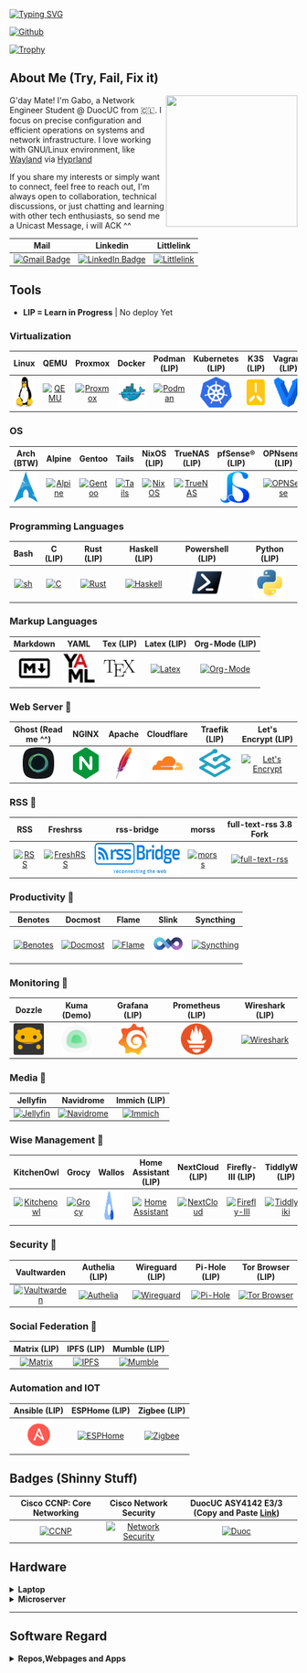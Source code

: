 <!--
Hey thanks for see the code behind, here you have the template
URL Template
<a href="site link" ><img src="image-link" title="Tittle-Link" alt="Tittle-Link" height="55"/></a>

Badge Template
[![Badge Name](https://img.shields.io/badge/Badge_Name-B51D39?logo="logo"&logoColor=FABE0F&labelColor=38A454&style=for-the-badge)](external-link)

Have Fun, Happy Hacking
- Proxylivy
-->
[![Typing SVG](https://readme-typing-svg.demolab.com?font=JetBrains+Mono&size=18&duration=3000&pause=800&color=CDD6F4&background=24273a&random=false&width=450&height=60&lines=Hi+There%2C+I+am+Proxylivy+%5E%5E;Catppucin+Macchiato+best+Dark+Theme+%3C3;Feel+Free+to+Look+Arround)](https://git.io/typing-svg)

[![Github](https://img.shields.io/badge/👓_README_Source_Code-100000?style=for-the-badge&logo=github&logoColor=white)](README.md?plain=1)

[![Trophy](https://github-profile-trophy.vercel.app/?username=proxylivy&theme=nord&rank=SSS,SS,AAA,AA,A,B,C,SECRET&column=-1&no-bg=true&no-frame=true)](https://github.com/ryo-ma/github-profile-trophy)

## About Me (Try, Fail, Fix it)
<img align="right" width="230" height="230" src="/DeathGabox_Octocat.png">

G'day Mate! I'm Gabo, a Network Engineer Student @ DuocUC from 🇨🇱. I focus on precise configuration and efficient operations on systems and network infrastructure. I love working with GNU/Linux environment, like [Wayland](https://wayland.freedesktop.org/) via [Hyprland](https://hyprland.org/)

If you share my interests or simply want to connect, feel free to reach out, I'm always open to collaboration, technical discussions, or just chatting and learning with other tech enthusiasts, so send me a Unicast Message, i will ACK ^^

| Mail | Linkedin | Littlelink |
| :---: | :---: | :---: |
| [![Gmail Badge](https://img.shields.io/badge/🔗_Mail_Me-B51D39?logo=gmail&logoColor=FABE0F&labelColor=38A454&style=for-the-badge)](mailto:zunigagabriel3@gmail.com) | [![LinkedIn Badge](https://img.shields.io/badge/🔗_Linked[In]-e6e6e6?logo=linkedin&logoColor=0575B0&style=for-the-badge)](https://www.linkedin.com/in/gabo-z-montecinos) | [![Littlelink](https://img.shields.io/badge/Littlelink-blue?logo=test&style=for-the-badge)](https://littlelink.proxylivy.work/) |

## Tools
- **LIP = Learn in Progress** | No deploy Yet
### Virtualization
| Linux | QEMU | Proxmox | Docker | Podman (LIP) | Kubernetes (LIP) | K3S (LIP) | Vagrant (LIP) |
| :---: | :---: | :---: | :---: | :---: | :---: | :---: | :---: |
| <a href="https://kernel.org/" ><img src="https://raw.githubusercontent.com/devicons/devicon/master/icons/linux/linux-original.svg" title="Linux" alt="Linux" height="55"/></a> | <a href="https://www.qemu.org/" ><img src="https://qemu.weilnetz.de/icon/benoit/black_and_orange_qemu_head-128x128.png" title="QEMU" alt="QEMU" height="55"/></a> | <a href="https://www.proxmox.com/en/" ><img src="/assets/proxmox-logo-stacked-inverted-color.svg" title="Proxmox" alt="Proxmox" height="70"/></a> | <a href="https://www.docker.com/" ><img src="https://raw.githubusercontent.com/devicons/devicon/master/icons/docker/docker-original.svg" title="Docker" alt="Docker" height="55"/></a> | <a href="https://podman.io/"><img src="https://raw.githubusercontent.com/containers/common/main/logos/podman-logo-full-vert.png" title="Podman" alt="Podman" height="55" /></a> | <a href="https://kubernetes.io/"><img src="https://raw.githubusercontent.com/devicons/devicon/master/icons/kubernetes/kubernetes-original.svg" title="Kubernetes" alt="Kubernetes" height="55" /></a> | <a href="https://k3s.io/"><img src="https://raw.githubusercontent.com/devicons/devicon/master/icons/k3s/k3s-original.svg" title="K3s" alt="K3s" height="55" /></a> | <a href="https://www.vagrantup.com/"><img src="https://raw.githubusercontent.com/devicons/devicon/master/icons/vagrant/vagrant-original.svg" title="Vagrant" alt="Vagrant" height="55" /></a> |

### OS
| Arch (BTW) | Alpine | Gentoo | Tails | NixOS (LIP) | TrueNAS (LIP) | pfSense® (LIP) | OPNsense (LIP) | OpenWrt (LIP) |
| :---: | :---: | :---: | :---: | :---: | :---: | :---: | :---: | :---: |
| <a href="https://archlinux.org/"><img src="https://raw.githubusercontent.com/walkxcode/dashboard-icons/refs/heads/main/svg/arch.svg" title="Arch" alt="Arch" height="55" /></a> | <a href="https://www.alpinelinux.org/"><img src="https://upload.wikimedia.org/wikipedia/commons/6/60/New_Logo_Alpine_Linux.svg" title="Alpine" alt="Alpine" height="55" /></a> | <a href="https://www.gentoo.org/"><img src="https://www.gentoo.org/assets/img/logo/gentoo-signet.svg" title="Gentoo" alt="Gentoo" height="55" /></a> | <a href="https://tails.net/"><img src="https://tails.net/contribute/how/promote/material/logo/tails-logo-drawing.svg" title="Tails" alt="Tails" height="55" /></a> | <a href="https://nixos.org/"><img src="https://raw.githubusercontent.com/NixOS/nixos-artwork/master/logo/nix-snowflake-colours.svg" title="NixOS" alt="NixOS" height="55" /></a> | <a href="https://www.truenas.com/"><img src="/assets/Old-Freenas.png" title="TueNAS" alt="TrueNAS" height="55" /></a> | <a href="https://www.pfsense.org"><img src="https://raw.githubusercontent.com/pfsense/pfsense/master/src/usr/local/www/android-chrome-512x512.png" title="PfSense" alt="PfSense" height="55" /></a> | <a href="https://opnsense.org/"><img src="/assets/OPNSense-Icon.png" title="OPNSense" alt="OPNSense" height="55" /></a> | <a href="https://openwrt.org/"><img src="https://raw.githubusercontent.com/openwrt/branding/master/logo/openwrt_logo_blue_and_dark_blue.svg" title="OpenWrt" alt="OpenWrt" height="55" /></a> |

### Programming Languages
| Bash | C (LIP) | Rust (LIP) | Haskell (LIP) | Powershell (LIP) | Python (LIP) |
| :---: | :---: | :---: | :---: | :---: | :---: |
| <a href="https://www.gnu.org/software/bash/"><img src="https://raw.githubusercontent.com/odb/official-bash-logo/master/assets/Logos/Icons/SVG/512x512.svg" title="sh" alt="sh" height="55"/></a> | <a href="https://www.gnu.org/software/gnu-c-manual/gnu-c-manual.html"><img src="https://upload.wikimedia.org/wikipedia/commons/5/55/The_C_Programming_Language_logo_with_Helvetica_LT_Black_and_CG_Times_Bold.svg" title="C" alt="C" height="55"/></a> | <a href="https://www.rust-lang.org/"><img src="https://raw.githubusercontent.com/rust-lang/rust-artwork/master/logo/rust-logo-512x512.png" title="Rust" alt="Rust" height="55"/></a> | <a href="https://www.haskell.org/"><img src="https://upload.wikimedia.org/wikipedia/commons/1/1c/Haskell-Logo.svg" title="Haskell" alt="Haskell" height="55"/></a> | <a href="https://github.com/PowerShell/PowerShell"><img src="https://raw.githubusercontent.com/devicons/devicon/master/icons/powershell/powershell-original.svg" title="Powershell" alt="Powershell" height="55"/></a> | <a href="https://www.python.org/"><img src="https://raw.githubusercontent.com/devicons/devicon/master/icons/python/python-original.svg" title="Python" alt="Python" height="55"/></a> |

### Markup Languages
| Markdown | YAML | Tex (LIP) | Latex (LIP) | Org-Mode (LIP) |
| :---: | :---: | :---: | :---: | :---: |
| <a href="https://www.markdownguide.org" ><img src="https://raw.githubusercontent.com/devicons/devicon/master/icons/markdown/markdown-original.svg" title="Markdown" alt="Markdown" height="55"/></a> | <a href="https://yaml.org/" ><img src="https://raw.githubusercontent.com/devicons/devicon/master/icons/yaml/yaml-original.svg" title="YAML" alt="YAML" height="55"/></a> | <a href="https://tug.org/texlive/doc.html"><img src="https://raw.githubusercontent.com/devicons/devicon/master/icons/tex/tex-original.svg" title="Tex" alt="Tex" height="55"/></a> | <a href="https://www.latex-project.org"><img src="https://www.latex-project.org/about/logos/latex-project-logo_288x288.svg" title="Latex" alt="Latex" height="55"/></a> |<a href="https://orgmode.org/"><img src="https://orgmode.org/resources/img/org-mode-unicorn.svg" title="Org-Mode" alt="Org-Mode" height="55" /></a> |

### Web Server 🐳
| Ghost (Read me ^^) | NGINX | Apache | Cloudflare | Traefik (LIP) | Let's Encrypt (LIP) |
| :---: | :---: | :---: | :---: | :---: | :---: |
| <a href="https://ghost.proxylivy.work/" ><img src="https://raw.githubusercontent.com/docker-library/docs/refs/heads/master/ghost/logo.png" title="Ghost" alt="Ghost" height="55"/></a> | <a href="https://nginx.org/" ><img src="https://raw.githubusercontent.com/devicons/devicon/master/icons/nginx/nginx-original.svg" title="NGINX" alt="NGINX" height="55"/></a> | <a href="https://httpd.apache.org/" ><img src="https://raw.githubusercontent.com/devicons/devicon/master/icons/apache/apache-original.svg" title="Apache" alt="Apache" height="55"/></a> | <a href="https://www.cloudflare.com/products/tunnel/" ><img src="https://raw.githubusercontent.com/devicons/devicon/master/icons/cloudflare/cloudflare-original.svg" title="Cloudflare Tunnel" alt="Cloudflare Tunnel" height="55"/></a> | <a href="https://github.com/traefik/traefik" ><img src="https://raw.githubusercontent.com/devicons/devicon/master/icons/traefikproxy/traefikproxy-original.svg" title="Traefik" alt="Traefik" height="55"/></a> | <a href="https://letsencrypt.org/"><img src="https://upload.wikimedia.org/wikipedia/commons/8/89/Let%27s_Encrypt_icon.svg" title="Let's Encrypt" alt="Let's Encrypt" height="55"/></a> |

### RSS 🐳
| RSS | Freshrss | rss-bridge | morss | full-text-rss 3.8 Fork |
| :---: | :---: | :---: | :---: | :---: |
| <a href="https://www.rssboard.org/rss-specification" ><img src="https://upload.wikimedia.org/wikipedia/commons/4/43/Feed-icon.svg" title="RSS" alt="RSS" width="43" height="43"/></a> | <a href="https://freshrss.org/" ><img src="https://freshrss.org/images/icon.svg" title="FreshRSS" alt="FreshRSS" height="55"/></a> | <a href="https://github.com/RSS-Bridge/rss-bridge" ><img src="https://raw.githubusercontent.com/RSS-Bridge/rss-bridge/master/docs/images/rssbridgelogo.png" title="rss-bridge" alt="rss-bridge" height="55"/></a> | <a href="https://github.com/pictuga/morss" ><img src="https://morss.it/logo.svg" title="morss" alt="morss" height="55"/></a> | <a href="https://github.com/heussd/fivefilters-full-text-rss-docker" ><img src="https://www.fivefilters.org/wp-content/uploads/2020/04/logo-regular.svg" title="full-text-rss" alt="full-text-rss" height="55"/></a> |

### Productivity 🐳
| Benotes | Docmost | Flame | Slink | Syncthing |
| :---: | :---: | :---: | :---: | :---: |
| <a href="https://github.com/fr0tt/benotes"><img src="https://styles.redditmedia.com/t5_7s4cwx/styles/communityIcon_btnd115h9mca1.png" title="Benotes" alt="Benotes" height="55" /></a> | <a href="https://docmost.com/"><img src="https://raw.githubusercontent.com/docmost/docmost/main/apps/client/public/favicon-32x32.png" title="Docmost" alt="Docmost" height="55" /></a> | <a href="https://github.com/pawelmalak/flame"><img src="https://raw.githubusercontent.com/pawelmalak/flame/master/client/public/icons/apple-touch-icon-180x180.png" title="Flame" alt="Flame" height="55" /></a> | <a href="https://github.com/andrii-kryvoviaz/slink"><img src="https://raw.githubusercontent.com/andrii-kryvoviaz/slink/main/client/static/favicon.png" title="Slink" alt="Slink" height="55" /></a> | <a href="https://syncthing.net/"><img src="https://upload.wikimedia.org/wikipedia/commons/5/57/Syncthing_Logo.svg" title="Syncthing" alt="Syncthing" height="55" /></a> |

### Monitoring 🐳
| Dozzle | Kuma (Demo) | Grafana (LIP) | Prometheus (LIP) | Wireshark (LIP) |
| :---: | :---: | :---: | :---: | :---: |
| <a href="https://dozzle.dev/"><img src="https://raw.githubusercontent.com/amir20/dozzle/master/public/apple-touch-icon.png" title="Dozzle" alt="Dozzle" height="55" /></a> | <a href="https://kuma.deathgabox.work/status/kuma"><img src="https://raw.githubusercontent.com/louislam/uptime-kuma/master/public/icon.svg" title="Uptime Kuma" alt="Uptime Kuma" height="55" /></a> | <a href="https://grafana.com/oss/"><img src="https://raw.githubusercontent.com/devicons/devicon/master/icons/grafana/grafana-original.svg" title="Grafana" alt="Grafana" height="55" /></a> | <a href="https://prometheus.io/"><img src="https://raw.githubusercontent.com/devicons/devicon/master/icons/prometheus/prometheus-original.svg" title="Prometheus" alt="Prometheus" height="55" /></a> | <a href="https://www.wireshark.org/"><img src="https://upload.wikimedia.org/wikipedia/commons/c/c6/Wireshark_icon_new.png" title="Wireshark" alt="Wireshark" height="55" /></a> |

### Media 🐳
| Jellyfin | Navidrome | Immich (LIP) |
| :---: | :---: | :---: |
| <a href="https://jellyfin.org/"><img src="https://raw.githubusercontent.com/jellyfin/jellyfin-ux/master/branding/SVG/icon-transparent.svg" title="Jellyfin" alt="Jellyfin" height="55" /></a> | <a href="https://github.com/navidrome/navidrome/"><img src="https://raw.githubusercontent.com/navidrome/navidrome/master/resources/logo-192x192.png" title="Navidrome" alt="Navidrome" height="55" /></a> | <a href="https://immich.app/"><img src="https://raw.githubusercontent.com/immich-app/immich/main/design/immich-logo.svg" title="Immich" alt="Immich" height="55" /></a> |

### Wise Management 🐳
| KitchenOwl | Grocy | Wallos | Home Assistant (LIP) | NextCloud (LIP) | Firefly-III (LIP) | TiddlyWiki (LIP) |
| :---: | :---: | :---: | :---: | :---: | :---: | :---: |
| <a href="https://github.com/TomBursch/kitchenowl"><img src="https://raw.githubusercontent.com/TomBursch/kitchenowl/main/docs/docs/img/logo.png" title="Kitchenowl" alt="Kitchenowl" height="55" /></a> | <a href="https://github.com/grocy/grocy"><img src="https://raw.githubusercontent.com/grocy/grocy/master/public/img/icon.svg" title="Grocy" alt="Grocy" height="55" /></a> | <a href="https://github.com/ellite/Wallos"><img src="https://raw.githubusercontent.com/ellite/Wallos/main/images/siteicons/walloswhite.png" title="Wallos" alt="Wallos" height="55" /></a> | <a href="https://www.home-assistant.io/"><img src="/assets/home-assistant-color-light.svg" title="Home Assistant" alt="Home Assistant" height="55" /></a> | <a href="https://nextcloud.com/"><img src="https://nextcloud.com/c/uploads/2022/11/logo_nextcloud_blue.svg" title="NextCloud" alt="NextCloud" height="55" /></a> | <a href="https://demo.firefly-iii.org/login"><img src="https://docs.firefly-iii.org/images/explanation/more-information/logo/logo.png" title="Firefly-III" alt="Firefly-III" height="55" /></a> | <a href="https://tiddlywiki.com/"><img src="https://simpleicons.org/icons/tiddlywiki.svg" title="TiddlyWiki" alt="TiddlyWiki" height="55" /></a> |

### Security 🐳
| Vaultwarden | Authelia (LIP) | Wireguard (LIP) | Pi-Hole (LIP) | Tor Browser (LIP) | 
| :---: | :---: | :---: | :---: | :---: |
| <a href="https://github.com/dani-garcia/vaultwarden"><img src="https://simpleicons.org/icons/vaultwarden.svg" title="Vaultwarden" alt="Vaultwarden" height="55" /></a> | <a href="https://www.authelia.com/"><img src="https://raw.githubusercontent.com/authelia/authelia/master/docs/static/images/branding/logo-cropped.svg" title="Authelia" alt="Authelia" height="55" /></a> | <a href="https://www.wireguard.com/"><img src="https://www.wireguard.com/img/wireguard.svg" title="Wireguard" alt="Wireguard" height="55" /></a> | <a href="https://pi-hole.net/"><img src="https://raw.githubusercontent.com/pi-hole/web/master/img/logo.svg" title="Pi-Hole" alt="Pi-Hole" height="55" /></a> | <a href="https://www.torproject.org/"><img src="https://styleguide.torproject.org/static/images/tor-logo/purple.svg" title="Tor Browser" alt="Tor Browser" height="55" /></a> |

### Social Federation 🐳
| Matrix (LIP) | IPFS (LIP) | Mumble (LIP) |
| :---: | :---: | :---: |
| <a href="https://matrix.org/"><img src="https://raw.githubusercontent.com/matrix-org/matrix.org/refs/heads/gatsby/content/matrix%20logo.svg" title="Matrix" alt="Matrix" height="55" /></a> | <a href="https://www.ipfs.tech/"><img src="https://upload.wikimedia.org/wikipedia/commons/1/18/Ipfs-logo-1024-ice-text.png" title="IPFS" alt="IPFS" height="55" /></a> | <a href="https://www.mumble.info/"><img src="https://upload.wikimedia.org/wikipedia/commons/8/8f/Icons_mumble.svg" title="Mumble" alt="Mumble" height="55" /></a> |

### Automation and IOT
| Ansible (LIP) | ESPHome (LIP) | Zigbee (LIP) |
| :---: | :---: | :---: |
| <a href="https://www.ansible.com/"><img src="https://raw.githubusercontent.com/ansible/logos/main/community-marks/Ansible-Community-Mark-Mango.svg" title="Ansible" alt="Ansible" height="55" /></a> | <a href="https://esphome.io/guides/getting_started_command_line.html"><img src="https://esphome.io/_images/logo.svg" title="ESPHome" alt="ESPHome" height="55" /></a> | <a href="https://ezzigbee.com/"><img src="https://upload.wikimedia.org/wikipedia/commons/1/1e/Zigbee_logo.svg" title="Zigbee" alt="Zigbee" height="55" /></a> |


## Badges (Shinny Stuff)
| Cisco CCNP: Core Networking | Cisco Network Security | DuocUC ASY4142 E3/3 (Copy and Paste [Link](https://api.badgr.io/public/assertions/JtIwpc7rSmePwHQgYJAtMA))|
| :---: | :---: | :---: |
| <a href="https://www.credly.com/badges/ae128be4-77f2-4d5c-8f34-b1484fb66929/public_url"><img src="/assets/badges/Cisco-CCNP-Core-Networking.png" title="CCNP" alt="CCNP" height="150" /></a> | <a href="https://www.credly.com/badges/3bc108d0-a083-43ee-a07c-0a95ee342aec/public_url"><img src="/assets/badges/Cisco-Network-Security.png" title="Network Security" alt="Network Security" height="150" /></a> | <a href="https://api.badgr.io/public/assertions/JtIwpc7rSmePwHQgYJAtMA"><img src="/assets/badges/DuocUC-ASY4142-E3.png" title="Duoc" alt="Duoc" height="150" /></a> |


## Hardware

<details>
 <summary><b>Laptop</b></summary>

[![Acer Aspire E5-575G](https://img.shields.io/badge/Acer-Aspire_E5_575G-83B81A?logo=acer&logoColor=fff&style=for-the-badge)](https://global-download.acer.com/GDFiles/Document/User%20Manual%20W10/User%20Manual%20W10_Acer_1.0_A_A.pdf?acerid=636349268251913884&Step1=&Step2=&Step3=ASPIRE%20E5-576&OS=ALL&LC=en&BC=ACER&SC=PA_6)

[![Intel i5-6200U](https://img.shields.io/badge/🔗_Intel-Core_i5_6200U-0071C5?style=for-the-badge&logo=intel&logoColor=white)](https://ark.intel.com/content/www/us/en/ark/products/88193/intel-core-i5-6200u-processor-3m-cache-up-to-2-80-ghz.html) [![Intel HD Graphics 520](https://img.shields.io/badge/🔗_Intel-HD_Graphics_520-0071C5?style=for-the-badge&logo=intel&logoColor=white)](https://www.intel.com/content/www/us/en/support/products/88355/graphics/processor-graphics/intel-hd-graphics-family/intel-hd-graphics-520.html)

[![Nvidia GeForce 940MX](https://img.shields.io/badge/🔗_NVIDIA-GeForce_940MX-76B900?style=for-the-badge&logo=nvidia&logoColor=white)](https://www.nvidia.com/en-us/geforce/gaming-laptops/geforce-940mx/)

[![Kingston Technology](https://img.shields.io/badge/🔗_Kingston%20Fury%20Renegade-1TB-000?logo=kingstontechnology&logoColor=fff&style=for-the-badge)](https://www.kingston.com/en/ssd/gaming/kingston-fury-renegade-nvme-m2-ssd/)

![Wayland](https://img.shields.io/badge/Display-1366x768-FFBC00?logo=wayland&logoColor=000&style=for-the-badge)

</details>

<details>
 <summary><b>Microserver</b></summary>

[![Fandom](https://img.shields.io/badge/🔗_Fandom_Wiki-HP_MicroServer_N40L-FA005A?logo=fandom&logoColor=fff&style=for-the-badge)](https://n40l.fandom.com/wiki/HP_MicroServer_N40L_Wiki)

[![AMD Badge](https://img.shields.io/badge/🔗_AMD-Turion_II_Neo_N40L_K625-ED1C24?logo=amd&logoColor=fff&style=for-the-badge)](https://en.wikipedia.org/wiki/Template:AMD_Turion_II_Neo_(Geneva,_dual-core))

[![Nvidia GeForce 210](https://img.shields.io/badge/🔗_NVIDIA-GeForce_210_V340.1080-76B900?style=for-the-badge&logo=nvidia&logoColor=white)](https://www.techpowerup.com/gpu-specs/geforce-210.c2020)

[![Western Digital](https://img.shields.io/badge/🔗_Western%20Digital-2x1TB-000?logo=westerndigital&logoColor=fff&style=for-the-badge)](https://www.westerndigital.com/en-us/products/internal-drives/wd-blue-desktop-sata-hdd?sku=WD10EZEX)

</details>

---
## Software Regard 

<details>
 <summary><b>Repos,Webpages and Apps</b></summary>

- Helful Github Repos to build this page

[![Readme Typing](https://img.shields.io/badge/🔗_Readme_Typing_-181717?logo=github&logoColor=fff&style=for-the-badge)](https://github.com/denvercoder1/readme-typing-svg) [![Envoy-VC/Awesome_Badges](https://img.shields.io/badge/🔗_Awesome_Badges-181717?logo=github&logoColor=fff&style=for-the-badge)](https://github.com/Envoy-VC/awesome-badges) [![Awesome Self-hosted](https://img.shields.io/badge/🔗_Awesome_Self_Hosted-181717?logo=github&logoColor=fff&style=for-the-badge)](https://github.com/awesome-selfhosted/awesome-selfhosted) 
[![Awesome Awesomeness](https://img.shields.io/badge/🔗_Awesome_Awesomeness-181717?logo=github&logoColor=fff&style=for-the-badge)](https://github.com/bayandin/awesome-awesomeness)
[![Devicons](https://img.shields.io/badge/🔗_Devicons-181717?logo=github&logoColor=fff&style=for-the-badge)](https://github.com/devicons/devicon)
[![sammoroz Readme](https://img.shields.io/badge/🔗_sammoroz_Readme-181717?logo=github&logoColor=fff&style=for-the-badge)](https://github.com/sammorozov/sammorozov)



- Webpages

[![Awesome Lists Badge](https://img.shields.io/badge/🔗_Awesome%20Lists-FC65A8?logo=awesomelists&logoColor=fff&style=for-the-badge)](https://github.com/sindresorhus/awesome)  [![Shields.io Badge](https://img.shields.io/badge/🔗_Shields.io-000?logo=shieldsdotio&logoColor=fff&style=for-the-badge)](https://shields.io/) [![Simple Icons Badge](https://img.shields.io/badge/🔗_Badges%20Pages-111?logo=simpleicons&logoColor=fff&style=for-the-badge)](https://badges.pages.dev) [![Hack The Box Badge](https://img.shields.io/badge/🔗_Hack%20The%20Box-9FEF00?logo=hackthebox&logoColor=000&style=for-the-badge)](https://www.hackthebox.com/) [![TryHackMe Badge](https://img.shields.io/badge/TryHackMe-212C42?logo=tryhackme&logoColor=fff&style=for-the-badge)](https://tryhackme.com/) [![FreeCodeCamp](https://img.shields.io/badge/🔗_FreeCodeCamp-27273D?style=for-the-badge&logo=freecodecamp&logoColor=white)](https://www.freecodecamp.org/) [![XDA Developers Badge](https://img.shields.io/badge/🔗_XDA%20Developers-EA7100?logo=xdadevelopers&logoColor=fff&style=for-the-badge)](https://www.xda-developers.com/)

- Apps

[![tmux Badge](https://img.shields.io/badge/🔗_tmux-1BB91F?logo=tmux&logoColor=fff&style=for-the-badge)](https://github.com/tmux/tmux/wiki) 
[![htop Badge](https://img.shields.io/badge/🔗_htop-009020?logo=htop&logoColor=fff&style=for-the-badge)](https://htop.dev/)
[![Vim](https://img.shields.io/badge/🔗_VIM-%2311AB00.svg?&style=for-the-badge&logo=vim&logoColor=white)](https://www.vim.org/)
[![Emacs](https://img.shields.io/badge/🔗_Emacs-%237F5AB6.svg?&style=for-the-badge&logo=gnu-emacs&logoColor=white)](https://www.gnu.org/software/emacs/) 


[![Obsidian](https://img.shields.io/badge/🔗_Obsidian-252525?style=for-the-badge&logo=obsidian&logoColor=6830D9)](https://obsidian.md/)
[![LibreOffice](https://img.shields.io/badge/🔗_LibreOffice-18A303?style=for-the-badge&logo=LibreOffice&logoColor=white)](https://www.libreoffice.org/)
[![F-Droid](https://img.shields.io/badge/🔗_F%20Droid-1976D2?style=for-the-badge&logo=f-droid&logoColor=white)](https://f-droid.org/)
[![RetroArch Badge](https://img.shields.io/badge/🔗_RetroArch-000?logo=retroarch&logoColor=fff&style=for-the-badge)](https://www.retroarch.com/)
[![MusicBrainz Picard](https://img.shields.io/badge/🔗_MusicBrainz_Picard-BA478F?logo=musicbrainz&logoColor=fff&style=for-the-badge)](https://picard.musicbrainz.org/)

[![Firefox](https://img.shields.io/badge/🔗_Firefox_Browser-FF7139?style=for-the-badge&logo=Firefox-Browser&logoColor=white)](https://www.mozilla.org/en-US/firefox/new/)
[![DuckDuckGo Badge](https://img.shields.io/badge/🔗_DuckDuckGo-DE5833?logo=duckduckgo&logoColor=fff&style=for-the-badge)](https://duckduckgo.com/)
[![uBlock Origin Badge](https://img.shields.io/badge/🔗_uBlock%20Origin-800000?logo=ublockorigin&logoColor=fff&style=for-the-badge)](https://ublockorigin.com/)
[![Pocket Badge](https://img.shields.io/badge/🔗_Pocket-EF3F56?logo=pocket&logoColor=fff&style=for-the-badge)](https://getpocket.com/en)
[![Thunderbird Badge](https://img.shields.io/badge/🔗_Thunderbird-0A84FF?logo=thunderbird&logoColor=fff&style=for-the-badge)](https://www.thunderbird.net/en-US/)

- Tech Brands

[![Cisco Badge](https://img.shields.io/badge/🔗_Cisco_Network-1BA0D7?logo=cisco&logoColor=fff&style=for-the-badge)](https://www.cisco.com/)
[![Huawei Badge](https://img.shields.io/badge/🔗_Huawei_Network-F00?logo=huawei&logoColor=fff&style=for-the-badge)](https://e.huawei.com/en/)
[![Ubiquiti Badge](https://img.shields.io/badge/🔗_Ubiquiti_Network-0559C9?logo=ubiquiti&logoColor=fff&style=for-the-badge)](https://www.ui.com/introduction)


</details>

<!---
DeathGabox/DeathGabox is a ✨ special ✨ repository because its `README.md` (this file) appears on your GitHub profile.
You can click the Preview link to take a look at your changes.
Hi <3

![Build With Love](http://ForTheBadge.com/images/badges/built-with-love.svg)
--->
